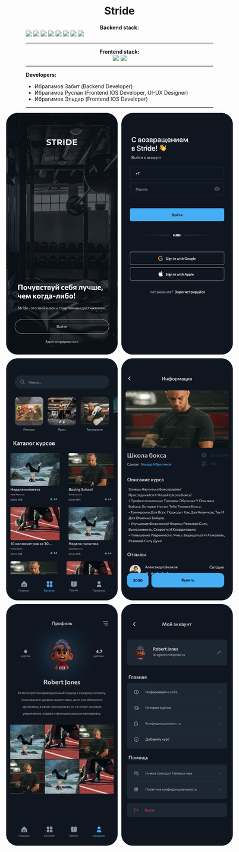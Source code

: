 <h1 align="center">Stride</h1>

<center><b>Backend stack:</b></center>     

<div>
    <img src="https://img.shields.io/badge/DJANGO-REST-ff1709?style=for-the-badge&logo=django&logoColor=white&color=ff1709&labelColor=gray">
    <img src="https://img.shields.io/badge/PostgreSQL-4169E1.svg?style=for-the-badge&logo=PostgreSQL&logoColor=white">
    <img src="https://img.shields.io/badge/Redis-DC382D.svg?style=for-the-badge&logo=Redis&logoColor=white">
    <img src="https://img.shields.io/badge/Docker-2496ED.svg?style=for-the-badge&logo=Docker&logoColor=white">
    <img src="https://img.shields.io/badge/Postman-FF6C37.svg?style=for-the-badge&logo=Postman&logoColor=white">
    <img src="https://img.shields.io/badge/-Linux-185885?logo=linux&style=for-the-badge&logoColor=fff">
    <img src="https://img.shields.io/badge/nginx-%23009639.svg?style=for-the-badge&logo=nginx&logoColor=white">
    <img src="https://img.shields.io/badge/git-%23F05033.svg?style=for-the-badge&logo=git&logoColor=white">
</div>

---

<center><b>Frontend stack:</b></center>     

<div style="display: flex; gap: 5px; justify-content: center;">
    <img src="https://img.shields.io/badge/swift-F54A2A?style=for-the-badge&logo=swift&logoColor=white">
    <img src="https://img.shields.io/badge/git-%23F05033.svg?style=for-the-badge&logo=git&logoColor=white">
</div>

---

**Developers:**

- Ибрагимов Забит (Backend Developer)
- Ибрагимов Руслан (Frontend IOS Developer, UI-UX Designer)
- Ибрагимов Эльдар (Frontend IOS Developer)

---
<div style="display: grid; grid-template-columns: repeat(2, 300px);; justify-content: center; gap: 10px">
    <img style="width: 300px; display: inline-block;" src="images/Start.png">
    <img style="width: 300px; display: inline-block;" src="images/Vhod.png">
    <img style="width: 300px; display: inline-block;" src="images/catalog.png">
    <img style="width: 300px; display: inline-block;" src="images/courses.png">
    <img style="width: 300px; display: inline-block;" src="images/Profile.png">
    <img style="width: 300px; display: inline-block;" src="images/ProfileSettings.png">
</div>
